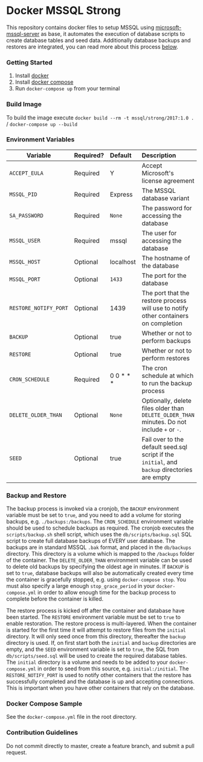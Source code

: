 # Docker MSSQL Strong

This repository contains docker files to setup MSSQL using [microsoft-mssql-server](https://hub.docker.com/_/microsoft-mssql-server) as base, it automates the execution of database scripts to create database tables and seed data. Additionally database backups and restores are integrated, you can read more about this process [below](#backup_and_restore).

### Getting Started

1.  Install [docker](https://docs.docker.com/install/)
2.  Install [docker compose](https://docs.docker.com/compose/install/)
3.  Run `docker-compose up` from your terminal

### Build Image

To build the image execute `docker build --rm -t mssql/strong/2017:1.0 .` / `docker-compose up --build`

### Environment Variables

| Variable              | Required? | Default      | Description                                                                                   |
| --------------------- | :-------- | :----------- | :-------------------------------------------------------------------------------------------- |
| `ACCEPT_EULA`         | Required  | Y            | Accept Microsoft's license agreement                                                          |
| `MSSQL_PID`           | Required  | Express      | The MSSQL database variant                                                                    |
| `SA_PASSWORD`         | Required  | `None`       | The password for accessing the database                                                       |
| `MSSQL_USER`          | Required  | mssql        | The user for accessing the database                                                           |
| `MSSQL_HOST`          | Optional  | localhost    | The hostname of the database                                                                  |
| `MSSQL_PORT`          | Optional  | `1433`       | The port for the database                                                                     |
| `RESTORE_NOTIFY_PORT` | Optional  | 1439         | The port that the restore process will use to notify other containers on completion           |
| `BACKUP`              | Optional  | true         | Whether or not to perform backups                                                             |
| `RESTORE`             | Optional  | true         | Whether or not to perform restores                                                            |
| `CRON_SCHEDULE`       | Required  | 0 0 \* \* \* | The cron schedule at which to run the backup process                                          |
| `DELETE_OLDER_THAN`   | Optional  | `None`       | Optionally, delete files older than `DELETE_OLDER_THAN` minutes. Do not include `+` or `-`.   |
| `SEED`                | Optional  | true         | Fail over to the default seed.sql script if the `initial`, and `backup` directories are empty |

### Backup and Restore

The backup process is invoked via a cronjob, the `BACKUP` environment variable must be set to `true`, and you need to add a volume for storing backups, e.g. `./backups:/backups`. The `CRON_SCHEDULE` environment variable should be used to schedule backups as required. The cronjob executes the `scripts/backup.sh` shell script, which uses the `db/scripts/backup.sql` SQL script to create full database backups of EVERY user database. The backups are in standard MSSQL `.bak` format, and placed in the `db/backups` directory. This directory is a volume which is mapped to the `/backups` folder of the container. The `DELETE_OLDER_THAN` environment variable can be used to delete old backups by specifying the oldest age in minutes. If `BACKUP` is set to `true`, database backups will also be automatically created every time the container is gracefully stopped, e.g. using `docker-compose stop`. You must also specify a large enough `stop_grace_period` in your `docker-compose.yml` in order to allow enough time for the backup process to complete before the container is killed.

The restore process is kicked off after the container and database have been started. The `RESTORE` environment variable must be set to `true` to enable restoration. The restore process is multi-layered. When the container is started for the first time it will attempt to restore files from the `initial` directory. It will only seed once from this directory, thereafter the `backup` directory is used. If, on first start both the `initial` and `backup` directories are empty, and the `SEED` environment variable is set to `true`, the SQL from `db/scripts/seed.sql` will be used to create the required database tables. The `initial` directory is a volume and needs to be added to your `docker-compose.yml` in order to seed from this source, e.g. `initial:/initial`. The `RESTORE_NOTIFY_PORT` is used to notify other containers that the restore has successfully completed and the database is up and accepting connections. This is important when you have other containers that rely on the database.

### Docker Compose Sample

See the `docker-compose.yml` file in the root directory.

### Contribution Guidelines

Do not commit directly to master, create a feature branch, and submit a pull request.
